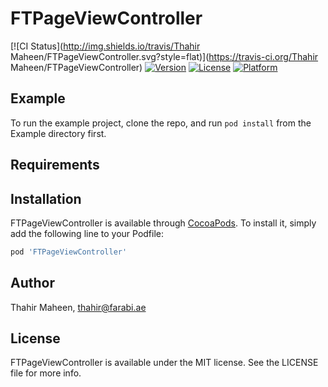 # FTPageViewController

[![CI Status](http://img.shields.io/travis/Thahir Maheen/FTPageViewController.svg?style=flat)](https://travis-ci.org/Thahir Maheen/FTPageViewController)
[![Version](https://img.shields.io/cocoapods/v/FTPageViewController.svg?style=flat)](http://cocoapods.org/pods/FTPageViewController)
[![License](https://img.shields.io/cocoapods/l/FTPageViewController.svg?style=flat)](http://cocoapods.org/pods/FTPageViewController)
[![Platform](https://img.shields.io/cocoapods/p/FTPageViewController.svg?style=flat)](http://cocoapods.org/pods/FTPageViewController)

## Example

To run the example project, clone the repo, and run `pod install` from the Example directory first.

## Requirements

## Installation

FTPageViewController is available through [CocoaPods](http://cocoapods.org). To install
it, simply add the following line to your Podfile:

```ruby
pod 'FTPageViewController'
```

## Author

Thahir Maheen, thahir@farabi.ae

## License

FTPageViewController is available under the MIT license. See the LICENSE file for more info.
